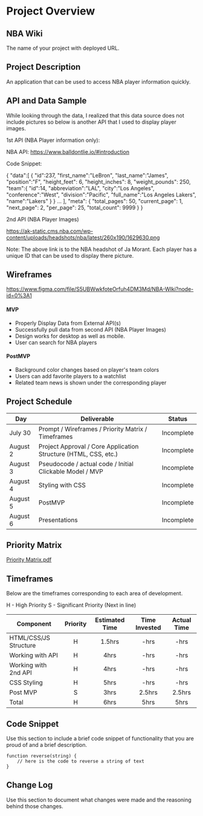 # Project Overview

## NBA Wiki

The name of your project with deployed URL.

## Project Description

An application that can be used to access NBA player information quickly.

## API and Data Sample
While looking through the data, I realized that this data source does not include pictures so below is another API that I used to display player images. 

1st API (NBA Player information only):

NBA API: https://www.balldontlie.io/#introduction

Code Snippet: 

{
  "data":[
    {
      "id":237,
      "first_name":"LeBron",
      "last_name":"James",
      "position":"F",
      "height_feet": 6,
      "height_inches": 8,
      "weight_pounds": 250,
      "team":{
        "id":14,
        "abbreviation":"LAL",
        "city":"Los Angeles",
        "conference":"West",
        "division":"Pacific",
        "full_name":"Los Angeles Lakers",
        "name":"Lakers"
      }
    }
    ...
 ],
 "meta": {
    "total_pages": 50,
    "current_page": 1,
    "next_page": 2,
    "per_page": 25,
    "total_count": 9999
  }
}

2nd API (NBA Player Images)

https://ak-static.cms.nba.com/wp-content/uploads/headshots/nba/latest/260x190/1629630.png

Note: The above link is to the NBA headshot of Ja Morant. Each player has a unique ID that can be used to display there picture.

## Wireframes

https://www.figma.com/file/S5UBWwkfoteOrfuh4DM3Md/NBA-WIki?node-id=0%3A1  

#### MVP 

- Properly Display Data from External API(s) 
- Successfully pull data from second API (NBA Player Images)
- Design works for desktop as well as mobile. 
- User can search for NBA players

#### PostMVP  

- Background color changes based on player's team colors
- Users can add favorite players to a watchlist
- Related team news is shown under the corresponding player

## Project Schedule

|  Day | Deliverable | Status
|---|---| ---|
|July 30| Prompt / Wireframes / Priority Matrix / Timeframes | Incomplete
|August 2| Project Approval / Core Application Structure (HTML, CSS, etc.) | Incomplete
|August 3| Pseudocode / actual code / Initial Clickable Model / MVP | Incomplete
|August 4| Styling with CSS | Incomplete
|August 5| PostMVP | Incomplete
|August 6| Presentations | Incomplete

## Priority Matrix

[Priority Matrix.pdf](https://github.com/SneakerheadSean/NBA-Wiki/files/6917951/Priority.Matrix.pdf)

## Timeframes

Below are the timeframes corresponding to each area of development. 

H - High Priority
S - Significant Priority (Next in line)

| Component | Priority | Estimated Time | Time Invested | Actual Time |
| --- | :---: |  :---: | :---: | :---: |
| HTML/CSS/JS Structure | H | 1.5hrs| -hrs | -hrs |
| Working with API | H | 4hrs| -hrs | -hrs |
| Working with 2nd API | H | 4hrs| -hrs | -hrs |
| CSS Styling | H | 5hrs| -hrs | -hrs |
| Post MVP | S | 3hrs| 2.5hrs | 2.5hrs |
| Total | H | 6hrs| 5hrs | 5hrs |

## Code Snippet

Use this section to include a brief code snippet of functionality that you are proud of and a brief description.  

```
function reverse(string) {
	// here is the code to reverse a string of text
}
```

## Change Log
 Use this section to document what changes were made and the reasoning behind those changes.  
